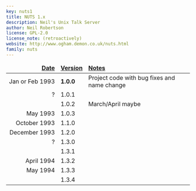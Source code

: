 ```yaml
---
key: nuts1
title: NUTS 1.x
description: Neil's Unix Talk Server
author: Neil Robertson
license: GPL-2.0
license_note: (retroactively)
website: http://www.ogham.demon.co.uk/nuts.html
family: nuts
---
```


<style type="text/css">
  #versionlist { width: auto; }
  #versionlist tr td:first-child { text-align: right; white-space: nowrap; }
  #versionlist thead { font-weight: bold; text-decoration: underline; }
</style>
<table id="versionlist">
  <thead><tr><td>Date</td><td>Version</td><td>Notes</td></tr></thead>
  <tbody>
    <tr><td>Jan or Feb 1993</td><td><strong>1.0.0</strong></td><td>Project code with bug fixes and name change</td></tr>
    <tr><td>?</td><td>1.0.1</td><td></td></tr>
    <tr><td></td><td>1.0.2</td><td>March/April maybe</td></tr>
    <tr><td>May 1993</td><td>1.0.3</td><td></td></tr>
    <tr><td>October 1993</td><td>1.1.0</td><td></td></tr>
    <tr><td>December 1993</td><td>1.2.0</td><td></td></tr>
    <tr><td>?</td><td>1.3.0</td><td></td></tr>
    <tr><td></td><td>1.3.1</td><td></td></tr>
    <tr><td>April 1994</td><td>1.3.2</td><td></td></tr>
    <tr><td>May 1994</td><td>1.3.3</td><td></td></tr>
    <tr><td></td><td>1.3.4</td><td></td></tr>
  </tbody>
</table>
